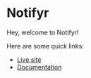 # Notifyr

Hey, welcome to Notifyr!

Here are some quick links:

-   [Live site](https://notifyr.vercel.app/)
-   [Documentation](https://notifyr.readme.io/reference/getting-started-1)
